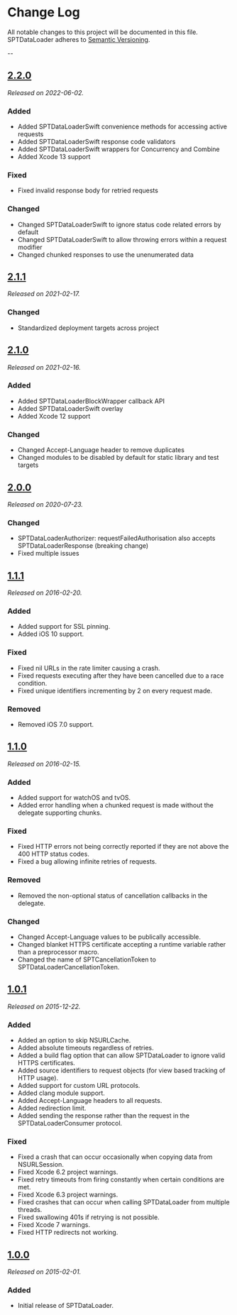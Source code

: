 # Change Log
All notable changes to this project will be documented in this file. SPTDataLoader adheres to [Semantic Versioning](http://semver.org/).

--

## [2.2.0](https://github.com/spotify/SPTDataLoader/releases/tag/2.2.0)
_Released on 2022-06-02._

### Added
* Added SPTDataLoaderSwift convenience methods for accessing active requests
* Added SPTDataLoaderSwift response code validators
* Added SPTDataLoaderSwift wrappers for Concurrency and Combine
* Added Xcode 13 support

### Fixed
* Fixed invalid response body for retried requests

### Changed
* Changed SPTDataLoaderSwift to ignore status code related errors by default
* Changed SPTDataLoaderSwift to allow throwing errors within a request modifier
* Changed chunked responses to use the unenumerated data

## [2.1.1](https://github.com/spotify/SPTDataLoader/releases/tag/2.1.1)
_Released on 2021-02-17._

### Changed
* Standardized deployment targets across project

## [2.1.0](https://github.com/spotify/SPTDataLoader/releases/tag/2.1.0)
_Released on 2021-02-16._

### Added
* Added SPTDataLoaderBlockWrapper callback API
* Added SPTDataLoaderSwift overlay
* Added Xcode 12 support

### Changed
* Changed Accept-Language header to remove duplicates
* Changed modules to be disabled by default for static library and test targets

## [2.0.0](https://github.com/spotify/SPTDataLoader/releases/tag/2.0.0)
_Released on 2020-07-23._

### Changed
* SPTDataLoaderAuthorizer: requestFailedAuthorisation also accepts SPTDataLoaderResponse (breaking change)
* Fixed multiple issues

## [1.1.1](https://github.com/spotify/SPTDataLoader/releases/tag/1.1.1)
_Released on 2016-02-20._

### Added
* Added support for SSL pinning.
* Added iOS 10 support.

### Fixed
* Fixed nil URLs in the rate limiter causing a crash.
* Fixed requests executing after they have been cancelled due to a race condition.
* Fixed unique identifiers incrementing by 2 on every request made.

### Removed
* Removed iOS 7.0 support.

## [1.1.0](https://github.com/spotify/SPTDataLoader/releases/tag/1.1.0)
_Released on 2016-02-15._

### Added
* Added support for watchOS and tvOS.
* Added error handling when a chunked request is made without the delegate supporting chunks.

### Fixed
* Fixed HTTP errors not being correctly reported if they are not above the 400 HTTP status codes.
* Fixed a bug allowing infinite retries of requests.

### Removed
* Removed the non-optional status of cancellation callbacks in the delegate.

### Changed
* Changed Accept-Language values to be publically accessible.
* Changed blanket HTTPS certificate accepting a runtime variable rather than a preprocessor macro.
* Changed the name of SPTCancellationToken to SPTDataLoaderCancellationToken.

## [1.0.1](https://github.com/spotify/SPTDataLoader/releases/tag/1.0.1)
_Released on 2015-12-22._

### Added
* Added an option to skip NSURLCache.
* Added absolute timeouts regardless of retries.
* Added a build flag option that can allow SPTDataLoader to ignore valid HTTPS certificates.
* Added source identifiers to request objects (for view based tracking of HTTP usage).
* Added support for custom URL protocols.
* Added clang module support.
* Added Accept-Language headers to all requests.
* Added redirection limit.
* Added sending the response rather than the request in the SPTDataLoaderConsumer protocol.

### Fixed
* Fixed a crash that can occur occasionally when copying data from NSURLSession.
* Fixed Xcode 6.2 project warnings.
* Fixed retry timeouts from firing constantly when certain conditions are met.
* Fixed Xcode 6.3 project warnings.
* Fixed crashes that can occur when calling SPTDataLoader from multiple threads.
* Fixed swallowing 401s if retrying is not possible.
* Fixed Xcode 7 warnings.
* Fixed HTTP redirects not working.

## [1.0.0](https://github.com/spotify/SPTDataLoader/releases/tag/1.0.0)
_Released on 2015-02-01._

### Added
* Initial release of SPTDataLoader.
